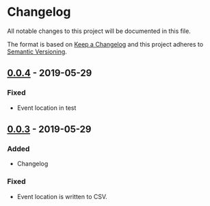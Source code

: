 # Changelog

All notable changes to this project will be documented in this file.

The format is based on [Keep a Changelog](http://keepachangelog.com/en/1.0.0/)
and this project adheres to [Semantic Versioning](http://semver.org/spec/v2.0.0.html).

## [0.0.4] - 2019-05-29

### Fixed
- Event location in test

## [0.0.3] - 2019-05-29

### Added
- Changelog

### Fixed
- Event location is written to CSV.

[0.0.4]: https://github.com/kgb-workshop/sad-generator-init/compare/v0.0.3...v0.0.4
[0.0.3]: https://github.com/kgb-workshop/sad-generator-init/compare/v0.0.2...v0.0.3
